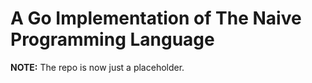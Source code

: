 # A Go Implementation of The Naive Programming Language

**NOTE:** The repo is now just a placeholder.


